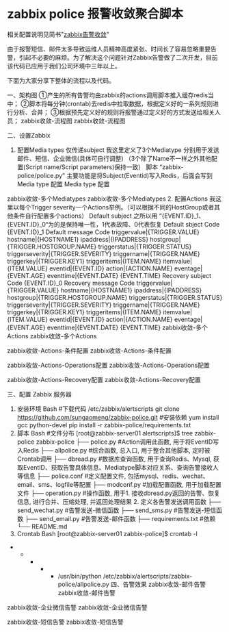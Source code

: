 # zabbix police 报警收敛聚合脚本
相关配置说明见简书"[zabbix告警收敛](https://opsolo.com/zabbix/zabbix-alarm-convergence-compression/)"

由于报警短信、邮件太多导致运维人员精神高度紧张、时间长了容易忽略重要告警，引起不必要的麻烦。为了解决这个问题针对Zabbix告警做了二次开发，目前该代码已应用于我们公司环境中三年以上。

下面为大家分享下整体的流程以及代码。

一、架构图
①产生的所有告警均由zabbix的actions调用脚本推入缓存redis当中；
②脚本将每分钟(crontab)去redis中拉取数据，根据定义好的一系列规则进行分析、合并；
③根据预先定义好的规则将报警通过定义好的方式发送给相关人员；
zabbix收敛-流程图
zabbix收敛-流程图

二、设置Zabbix
1. 配置Media types
仅传递subject
我这里定义了3个Mediatype 分别用于发送邮件、短信、企业微信(具体可自行调整) （3个除了Name不一样之外其他配置(Script name/Script parameters)保持一致）
脚本 “zabbix-police/police.py” 主要功能是将Subject(Eventid)写入Redis，后面会写到
Media type 配置
Media type 配置

zabbix收敛-多个Mediatypes
zabbix收敛-多个Mediatypes
2. 配置Actions
我这里以每个Trigger severity一个Actions举例。（可以根据不同的HostGroup或者其他条件自行配置多个actions）
Default subject 之所以用 “{EVENT.ID}_1、{EVENT.ID}_0“为的是保持唯一性，1代表故障、0代表恢复
Default sbject
Code
{EVENT.ID}_1
Default message
Code
triggervalue|{TRIGGER.VALUE}
hostname|{HOSTNAME1}
ipaddress|{IPADDRESS}
hostgroup|{TRIGGER.HOSTGROUP.NAME}
triggerstatus|{TRIGGER.STATUS}
triggerseverity|{TRIGGER.SEVERITY}
triggername|{TRIGGER.NAME}
triggerkey|{TRIGGER.KEY1}
triggeritems|{ITEM.NAME}
itemvalue|{ITEM.VALUE}
eventid|{EVENT.ID}
action|{ACTION.NAME}
eventage|{EVENT.AGE}
eventtime|{EVENT.DATE} {EVENT.TIME}
Recovery subject
Code
{EVENT.ID}_0
Recovery message
Code
triggervalue|{TRIGGER.VALUE}
hostname|{HOSTNAME1}
ipaddress|{IPADDRESS}
hostgroup|{TRIGGER.HOSTGROUP.NAME}
triggerstatus|{TRIGGER.STATUS}
triggerseverity|{TRIGGER.SEVERITY}
triggername|{TRIGGER.NAME}
triggerkey|{TRIGGER.KEY1}
triggeritems|{ITEM.NAME}
itemvalue|{ITEM.VALUE}
eventid|{EVENT.ID}
action|{ACTION.NAME}
eventage|{EVENT.AGE}
eventtime|{EVENT.DATE} {EVENT.TIME}
zabbix收敛-多个Actions
zabbix收敛-多个Actions

zabbix收敛-Actions-条件配置
zabbix收敛-Actions-条件配置

zabbix收敛-Actions-Operations配置
zabbix收敛-Actions-Operations配置

zabbix收敛-Actions-Recovery配置
zabbix收敛-Actions-Recovery配置

三、配置 Zabbix 服务器
1. 安装环境
Bash
#下载代码
/etc/zabbix/alertscripts
git clone https://github.com/sungaomeng/zabbix-police.git
#安装依赖
yum install gcc python-devel
pip install -r zabbix-police/requirements.txt
2. 脚本
Bash
#文件分布
[root@zabbix-server01 alertscripts]$ tree zabbix-police 
zabbix-police
├── police.py    #Action调用此函数, 用于将EventID写入Redis
├── allpolice.py #综合函数, 总入口, 用于整合其他脚本, 定时被Crontab调用
├── dbread.py    #数据库查询函数, 用于查询Redis、Mysql, 获取EventID、获取告警具体信息、Mediatype脚本对应关系、查询告警接收人等信息
├── police.conf  #定义配置文件, 包括mysql、redis、wechat、email、sms、logfile等配置
├── modconf.py   #加载配置函数, 用于加载配置文件
├── operation.py #操作函数, 用于1. 接收dbread.py返回的告警、恢复信息, 进行合并、压缩处理, 并返回处理结果 2. 定义各告警发送调用函数
├── send_wechat.py #告警发送-微信函数
├── send_sms.py    #告警发送-短信函数
├── send_email.py  #告警发送-邮件函数
├── requirements.txt #依赖
└── README.md
3. Crontab
Bash
[root@zabbix-server01 zabbix-police]$ crontab -l 
* * * * * /usr/bin/python /etc/zabbix/alertscripts/zabbix-police/allpolice.py
四、告警效果
zabbix收敛-邮件告警
zabbix收敛-邮件告警

zabbix收敛-企业微信告警
zabbix收敛-企业微信告警

zabbix收敛-短信告警
zabbix收敛-短信告警
